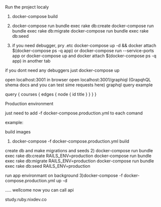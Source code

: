 Run the project localy
1) docker-compose build

2)  docker-compose run bundle exec rake db:create
    docker-compose run bundle exec rake db:migrate
    docker-compose run bundle exec rake db:seed

3) if you need debugger, pry .etc
    docker-compose up -d && docker attach $(docker-compose ps -q app) or
    docker-compose run --service-ports app or 
    docker-compose up and docker attach $(docker-compose ps -q app) in another tab

  if you dont need any debuggers just
    docker-compose up

open localhost:3001 in browser
open localhost:3001/graphiql (GrapqhQL shema docs and you can test sime requests here)
graphql query example

query {
  courses {
    edges {
      node {
        id
        title
      }
    }
  }
}

Production environment

just need to add -f docker-compose.production.yml to each comand

example:

build images
1) docker-compose -f docker-compose.production.yml build

create db and make migrations and seeds
2)  docker-compose run bundle exec rake db:create RAILS_ENV=production
    docker-compose run bundle exec rake db:migrate RAILS_ENV=production
    docker-compose run bundle exec rake db:seed RAILS_ENV=production

run app environmant on background
3)docker-compose -f docker-compose.production.yml up -d
  
.....
wellcome now you can call api

study.ruby.nixdev.co
